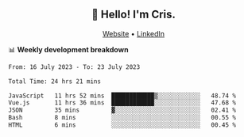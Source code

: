 
<h2 align="center">👋 Hello! I'm Cris.</h2>
<p align="center">
  <a href="https://www.criscunas.dev">Website</a> •
  <a href="https://www.linkedin.com/in/cristophercunas/">LinkedIn</a> 
</p>


📊 **Weekly development breakdown**
<!--START_SECTION:waka-->

```txt
From: 16 July 2023 - To: 23 July 2023

Total Time: 24 hrs 21 mins

JavaScript   11 hrs 52 mins  ████████████▒░░░░░░░░░░░░   48.74 %
Vue.js       11 hrs 36 mins  ████████████░░░░░░░░░░░░░   47.68 %
JSON         35 mins         ▓░░░░░░░░░░░░░░░░░░░░░░░░   02.41 %
Bash         8 mins          ░░░░░░░░░░░░░░░░░░░░░░░░░   00.55 %
HTML         6 mins          ░░░░░░░░░░░░░░░░░░░░░░░░░   00.45 %
```

<!--END_SECTION:waka-->
